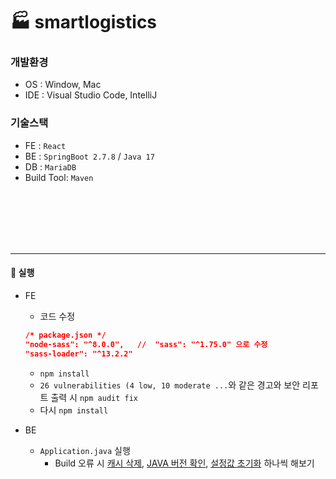 # 🏭 smartlogistics


### 개발환경
- OS : Window, Mac
- IDE : Visual Studio Code, IntelliJ

### 기술스택
- FE : `React`
- BE : `SpringBoot 2.7.8` / `Java 17`
- DB : `MariaDB`
- Build Tool: `Maven`


<br />
<br />
<br />
<br />
<br />

---
#### 🔄 실행
- FE
  - 코드 수정
  ``` JSON
  /* package.json */
  "node-sass": "^8.0.0",   //  "sass": "^1.75.0" 으로 수정
  "sass-loader": "^13.2.2"
  ```
  - `npm install`
  - `26 vulnerabilities (4 low, 10 moderate ...`와 같은 경고와 보안 리포트 출력 시 `npm audit fix`
  - 다시 `npm install`
 
- BE
  - `Application.java` 실행
    - Build 오류 시 [캐시 삭제](https://es2sun.tistory.com/246), [JAVA 버전 확인](https://dev-emmababy.tistory.com/139), [설정값 초기화](https://star992411.tistory.com/45) 하나씩 해보기
    
